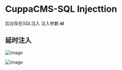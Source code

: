 # CuppaCMS-SQL Injecttion

 后台存在SQL注入
 注入参数 <b>id</b>
 ## 延时注入
 ![image](https://github.com/tangzhaosong/Excavate/assets/100182502/4d3baf53-d41b-4b79-b494-cc5e1286a24e)
 
 ![image](https://github.com/tangzhaosong/Excavate/assets/100182502/77513a6b-6bc1-4ee9-99ad-ff32bf4ea9e4)

